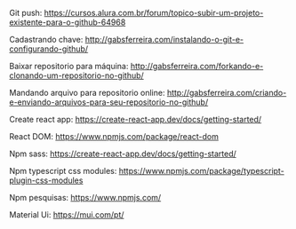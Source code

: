 Git push:
https://cursos.alura.com.br/forum/topico-subir-um-projeto-existente-para-o-github-64968

Cadastrando chave:
http://gabsferreira.com/instalando-o-git-e-configurando-github/

Baixar repositorio para máquina:
http://gabsferreira.com/forkando-e-clonando-um-repositorio-no-github/

Mandando arquivo para repositorio online:
http://gabsferreira.com/criando-e-enviando-arquivos-para-seu-repositorio-no-github/

Create react app:
https://create-react-app.dev/docs/getting-started/

React DOM:
https://www.npmjs.com/package/react-dom

Npm sass:
https://create-react-app.dev/docs/getting-started/

Npm typescript css modules:
https://www.npmjs.com/package/typescript-plugin-css-modules

Npm pesquisas:
https://www.npmjs.com/

Material Ui:
https://mui.com/pt/
